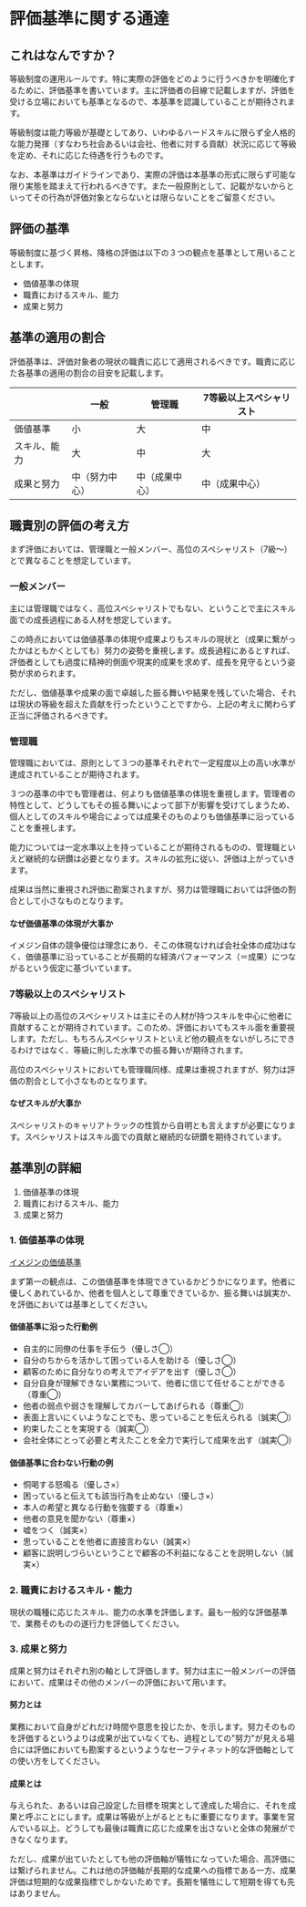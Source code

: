 # 評価基準に関する通達
## これはなんですか？
等級制度の運用ルールです。特に実際の評価をどのように行うべきかを明確化するために、評価基準を書いています。主に評価者の目線で記載しますが、評価を受ける立場においても基準となるので、本基準を認識していることが期待されます。

等級制度は能力等級が基礎としてあり、いわゆるハードスキルに限らず全人格的な能力発揮（すなわち社会あるいは会社、他者に対する貢献）状況に応じて等級を定め、それに応じた待遇を行うものです。

なお、本基準はガイドラインであり、実際の評価は本基準の形式に限らず可能な限り実態を踏まえて行われるべきです。また一般原則として、記載がないからといってその行為が評価対象とならないとは限らないことをご留意ください。

## 評価の基準
等級制度に基づく昇格、降格の評価は以下の３つの観点を基準として用いることとします。

- 価値基準の体現
- 職責におけるスキル、能力
- 成果と努力

## 基準の適用の割合
評価基準は、評価対象者の現状の職責に応じて適用されるべきです。職責に応じた各基準の適用の割合の目安を記載します。

| | 一般 | 管理職 | 7等級以上スペシャリスト |
| --- | --- | --- | --- |
| 価値基準 | 小 | 大 | 中 |
| スキル、能力 | 大 | 中 | 大 |
| 成果と努力 | 中（努力中心） | 中（成果中心） | 中（成果中心） |

## 職責別の評価の考え方
まず評価においては、管理職と一般メンバー、高位のスペシャリスト（7級〜）とで異なることを想定しています。

### 一般メンバー
主には管理職ではなく、高位スペシャリストでもない、ということで主にスキル面での成長過程にある人材を想定しています。

この時点においては価値基準の体現や成果よりもスキルの現状と（成果に繋がったかはともかくとしても）努力の姿勢を重視します。成長過程にあるとすれば、評価者としても過度に精神的側面や現実的成果を求めず、成長を見守るという姿勢が求められます。

ただし、価値基準や成果の面で卓越した振る舞いや結果を残していた場合、それは現状の等級を超えた貢献を行ったということですから、上記の考えに関わらず正当に評価されるべきです。

### 管理職
管理職においては、原則として３つの基準それぞれで一定程度以上の高い水準が達成されていることが期待されます。

３つの基準の中でも管理者は、何よりも価値基準の体現を重視します。管理者の特性として、どうしてもその振る舞いによって部下が影響を受けてしまうため、個人としてのスキルや場合によっては成果そのものよりも価値基準に沿っていることを重視します。

能力については一定水準以上を持っていることが期待されるものの、管理職といえど継続的な研鑽は必要となります。スキルの拡充に従い、評価は上がっていきます。

成果は当然に重視され評価に勘案されますが、努力は管理職においては評価の割合として小さなものとなります。

#### なぜ価値基準の体現が大事か
イメジン自体の競争優位は理念にあり、そこの体現なければ会社全体の成功はなく、価値基準に沿っていることが長期的な経済パフォーマンス（＝成果）につながるという仮定に基づいています。

### 7等級以上のスペシャリスト
7等級以上の高位のスペシャリストは主にその人材が持つスキルを中心に他者に貢献することが期待されています。このため、評価においてもスキル面を重要視します。ただし、もちろんスペシャリストといえど他の観点をないがしろにできるわけではなく、等級に則した水準での振る舞いが期待されます。

高位のスペシャリストにおいても管理職同様、成果は重視されますが、努力は評価の割合として小さなものとなります。

#### なぜスキルが大事か
スペシャリストのキャリアトラックの性質から自明とも言えますが必要になります。スペシャリストはスキル面での貢献と継続的な研鑽を期待されています。

## 基準別の詳細

1. 価値基準の体現
1. 職責におけるスキル、能力
1. 成果と努力

### 1. 価値基準の体現
[イメジンの価値基準](https://docs.google.com/document/d/1BPAuj3O1M2GUx7B-vJL0tblGt1IMVnDZ640oDVBmcUA/edit
)

まず第一の観点は、この価値基準を体現できているかどうかになります。他者に優しくあれているか、他者を個人として尊重できているか、振る舞いは誠実か、を評価においては基準としてください。

#### 価値基準に沿った行動例

- 自主的に同僚の仕事を手伝う（優しさ◯）
- 自分のちからを活かして困っている人を助ける（優しさ◯）
- 顧客のために自分なりの考えでアイデアを出す（優しさ◯）
- 自分自身が理解できない業務について、他者に信じて任せることができる（尊重◯）
- 他者の弱点や弱さを理解してカバーしてあげられる（尊重◯）
- 表面上言いにくいようなことでも、思っていることを伝えられる（誠実◯）
- 約束したことを実現する（誠実◯）
- 会社全体にとって必要と考えたことを全力で実行して成果を出す（誠実◯）

#### 価値基準に合わない行動の例

- 恫喝する怒鳴る（優しさ×）
- 困っていると伝えても該当行為を止めない（優しさ×）
- 本人の希望と異なる行動を強要する（尊重×）
- 他者の意見を聞かない（尊重×）
- 嘘をつく（誠実×）
- 思っていることを他者に直接言わない（誠実×）
- 顧客に説明しづらいということで顧客の不利益になることを説明しない（誠実×）

### 2. 職責におけるスキル・能力
現状の職種に応じたスキル、能力の水準を評価します。最も一般的な評価基準で、業務そのものの遂行力を評価してください。

### 3. 成果と努力
成果と努力はそれぞれ別の軸として評価します。努力は主に一般メンバーの評価において、成果はその他のメンバーの評価において用います。

#### 努力とは
業務において自身がどれだけ時間や意思を投じたか、を示します。努力そのものを評価するというよりは成果が出ていなくても、過程としての"努力"が見える場合には評価においても勘案するというようなセーフティネット的な評価軸としての使い方をしてください。

#### 成果とは
与えられた、あるいは自己設定した目標を現実として達成した場合に、それを成果と呼ぶことにします。成果は等級が上がるとともに重要になります。事業を営んでいる以上、どうしても最後は職責に応じた成果を出さないと全体の発展ができなくなります。

ただし、成果が出ていたとしても他の評価軸が犠牲になっていた場合、高評価には繋げられません。これは他の評価軸が長期的な成果への指標である一方、成果評価は短期的な成果指標でしかないためです。長期を犠牲にして短期を得ても先はありません。

